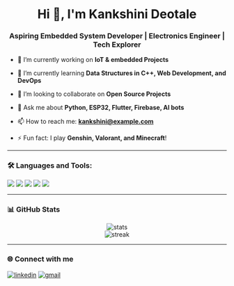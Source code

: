 <h1 align="center">Hi 👋, I'm Kankshini Deotale</h1>
<h3 align="center">Aspiring Embedded System Developer | Electronics Engineer | Tech Explorer</h3>

- 🔭 I’m currently working on **IoT & embedded Projects**

- 🌱 I’m currently learning **Data Structures in C++, Web Development, and DevOps**

- 👯 I’m looking to collaborate on **Open Source Projects**

- 💬 Ask me about **Python, ESP32, Flutter, Firebase, AI bots**

- 📫 How to reach me: **kankshini@example.com**

- ⚡ Fun fact: I play **Genshin, Valorant, and Minecraft**!

---

### 🛠️ Languages and Tools:

<p align="left">
  <img src="https://img.shields.io/badge/C++-00599C?style=for-the-badge&logo=c%2B%2B&logoColor=white"/>
  <img src="https://img.shields.io/badge/Python-3670A0?style=for-the-badge&logo=python&logoColor=ffdd54"/>
  <img src="https://img.shields.io/badge/Flutter-02569B?style=for-the-badge&logo=flutter&logoColor=white"/>
  <img src="https://img.shields.io/badge/Firebase-FFCA28?style=for-the-badge&logo=firebase&logoColor=black"/>
  <img src="https://img.shields.io/badge/ESP32-000000?style=for-the-badge&logo=espressif&logoColor=white"/>
</p>

---

### 📊 GitHub Stats

<p align="center">
  <img src="https://github-readme-stats.vercel.app/api?username=kankshini&show_icons=true&theme=tokyonight" alt="stats" />
  <br/>
  <img src="https://github-readme-streak-stats.herokuapp.com/?user=kankshini&theme=tokyonight" alt="streak"/>
</p>

---


### 🌐 Connect with me

<p align="left">
  <a href="https://linkedin.com/in/kankshini" target="blank"><img align="center" src="https://img.shields.io/badge/LinkedIn-0077B5?style=flat&logo=linkedin&logoColor=white" alt="linkedin" /></a>
  <a href="mailto:kankshini@example.com"><img align="center" src="https://img.shields.io/badge/Gmail-D14836?style=flat&logo=gmail&logoColor=white" alt="gmail" /></a>
</p>
